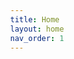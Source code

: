 ```yaml
---
title: Home
layout: home
nav_order: 1
---
```



<!DOCTYPE html>
<html lang="en">
<head>

<!DOCTYPE html>
<html lang="en">
<head>
<meta charset="UTF-8">
<meta name="viewport" content="width=device-width, initial-scale=1.0">
<title>Owl Carousel with YouTube Videos</title>
<link rel="stylesheet" href="https://cdnjs.cloudflare.com/ajax/libs/OwlCarousel2/2.3.4/assets/owl.carousel.min.css">
<link rel="stylesheet" href="https://cdnjs.cloudflare.com/ajax/libs/OwlCarousel2/2.3.4/assets/owl.theme.default.min.css">
<link rel="stylesheet" href="https://cdn.plyr.io/3.6.8/plyr.css">

<style>
.video-section .item {
    opacity: 0.4;
    transition: 0.4s ease all;
    margin: 0 20px;
    transform: scale(0.8);
}

@media (max-width: 1000px) {
    .video-section .item {
        margin: 0;
        transform: scale(0.9);
    }
}

.video-section .active .item {
    opacity: 1;
    transform: scale(1);
}

body {
    margin: 80px 0 0 0;
}

.video-section .owl-item {
    -webkit-backface-visibility: hidden;
    -webkit-transform: translateZ(0) scale(1.0, 1.0);
}

.video-section video {
    max-width: 100%;
    height: auto;
}
</style>
</head>
<body>

<div class="owl-carousel video-section">
    <div class="item">
        <div class="js-player" data-video-id="VIDEO_ID_HERE"></div>
    </div>
    <div class="item">
        <div class="js-player" data-video-id="VIDEO_ID_HERE"></div>
    </div>
    <div class="item">
        <div class="js-player" data-video-id="VIDEO_ID_HERE"></div>
    </div>
</div>

<script src="https://code.jquery.com/jquery-3.6.0.min.js"></script>
<script src="https://cdnjs.cloudflare.com/ajax/libs/OwlCarousel2/2.3.4/owl.carousel.min.js"></script>
<script src="https://cdn.plyr.io/3.6.8/plyr.polyfilled.min.js"></script>

<script>
$('.owl-carousel').owlCarousel({
    stagePadding: 200,
    loop:true,
    margin:10,
    items:1,
    nav:true,
    responsive:{
        0:{
            items:1,
            stagePadding: 60
        },
        600:{
            items:1,
            stagePadding: 100
        },
        1000:{
            items:1,
            stagePadding: 200
        },
        1200:{
            items:1,
            stagePadding: 250
        },
        1400:{
            items:1,
            stagePadding: 300
        },
        1600:{
            items:1,
            stagePadding: 350
        },
        1800:{
            items:1,
            stagePadding: 400
        }
    }
});

var playerSettings = {
    controls : ['play-large'],
    fullscreen : { enabled: false},
    resetOnEnd : true,
    hideControls  :true,
    clickToPlay:true,
    keyboard : false,
}

const players = [];

function onYouTubeIframeAPIReady() {
    $('.js-player').each(function(index, element) {
        players[index] = new YT.Player(element, {
            videoId: $(element).data('video-id'),
            playerVars: {
                'autoplay': 0,
                'controls': 0,
                'modestbranding': 1,
                'rel': 0,
                'playsinline': 1
            },
            events: {
                'onStateChange': function(event) {
                    if (event.data == YT.PlayerState.PLAYING) {
                        players.forEach(function(instance, idx) {
                            if (idx !== index) {
                                instance.pauseVideo();
                            }
                        });
                    }
                }
            }
        });
    });
}

$('.video-section').on('translated.owl.carousel', function(event) {
    players.forEach(function(instance) {
        instance.pauseVideo();
    });
});
</script>

<script src="https://www.youtube.com/iframe_api"></script>

</body>
</html>
